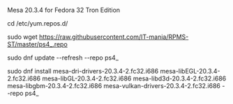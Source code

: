 Mesa 20.3.4 for Fedora 32 Tron Edition 

cd /etc/yum.repos.d/

sudo wget https://raw.githubusercontent.com/IT-mania/RPMS-ST/master/ps4_.repo

sudo dnf update --refresh --repo ps4_

sudo dnf install mesa-dri-drivers-20.3.4-2.fc32.i686 mesa-libEGL-20.3.4-2.fc32.i686 mesa-libGL-20.3.4-2.fc32.i686 mesa-libd3d-20.3.4-2.fc32.i686 mesa-libgbm-20.3.4-2.fc32.i686 mesa-vulkan-drivers-20.3.4-2.fc32.i686 --repo ps4_
